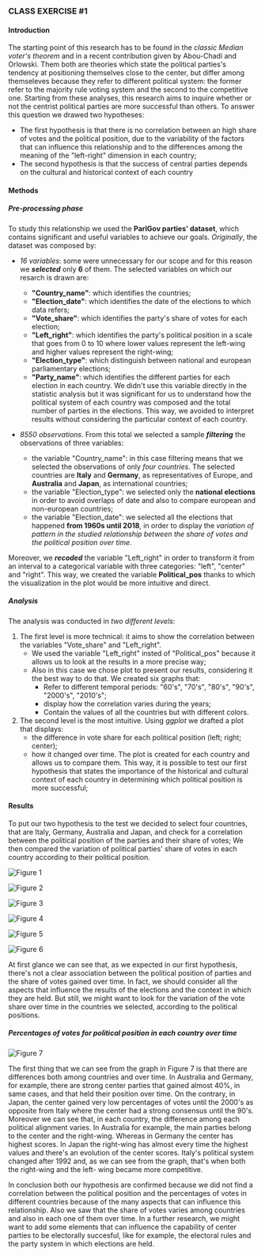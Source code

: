 ### CLASS EXERCISE #1

#### Introduction

The starting point of this research has to be found in the *classic Median voter's theorem* and in a recent contribution given by Abou-Chadi and Orlowski. Them both are theories which state the political parties's tendency at positioning themselves close to the center, but differ among themseleves because they refer to different political system: the former refer to the majority rule voting system and the second to the competitive one. 
Starting from these analyses, this research aims to inquire whether or not the centrist political parties are more successful than others. 
To answer this question we drawed two hypotheses: 
 - The first hypothesis is that there is no correlation between an high share of votes and the political position, due to the variability of the factors that can influence this relationship and to the differences among the meaning of the "left-right" dimension in each country;
 - The second hypothesis is that the success of central parties depends on the cultural and historical context of each country
 
 #### Methods 
 ##### Pre-processing phase 
 To study this relationship we used the **ParlGov parties' dataset**, which contains significant and useful variables to achieve our goals. *Originally*, the dataset was composed by:
 
 - *16 variables*: some were unnecessary for our scope and for this reason we ***selected*** only **6** of them. The selected variables on which our resarch is drawn are: 
     - **"Country_name"**: which identifies the countries;
     - **"Election_date"**: which identifies the date of the elections to which data refers;
     - **"Vote_share"**: which identifies the party's share of votes for each election;
     - **"Left_right"**: which identifies the party's political position in a scale that goes from 0 to 10 where lower values represent the left-wing and higher values represent the right-wing;
     - **"Election_type"**: which distinguish between national and european parliamentary elections;
     - **"Party_name"**: which identifies the different parties for each election in each country. We didn't use this variable directly in the statistic analysis but it was significant for us to understand how the political system of each country was composed and the total number of parties in the elections. This way, we avoided to interpret results without considering the particular context of each country.  
     
 - *8550 observations*. From this total we selected a sample ***filtering*** the observations of three variables: 
    - the variable "Country_name": in this case filtering means that we selected the observations of only *four countries*. The selected countries are **Italy** and **Germany**, as representatives of Europe, and **Australia** and **Japan**, as international countries;
    - the variable "Election_type": we selected only the **national elections** in order to avoid overlaps of date and also to compare european and non-european countries; 
    - the variable "Election_date": we selected all the elections that happened **from 1960s until 2018**, in order to display the *variation of pattern in the studied relationship between the share of votes and the political position over time*. 

Moreover, we ***recoded*** the variable "Left_right" in order to transform it from an interval to a categorical variable with three categories: "left", "center" and "right". This way, we created the variable **Political_pos** thanks to which the visualization in the plot would be more intuitive and direct.

##### Analysis 
The analysis was conducted in *two different levels*:
1. The first level is more technical: it aims to show the correlation between the variables "Vote_share" and "Left_right".
   - We used the variable "Left_right" insted of "Political_pos" because it allows us to look at the results in a more precise way; 
   - Also in this case we chose plot to present our results, considering it the best way to do that. We created six graphs that:
       - Refer to different temporal periods: "60's", "70's", "80's", "90's", "2000's", "2010's";
       - display how the correlation varies during the years;
       - Contain the values of all the countries but with different colors.
2. The second level is the most intuitive. Using *ggplot* we drafted a plot that displays:
    - the difference in vote share for each political position (left; right; center);
    - how it changed over time. 
The plot is created for each country and allows us to compare them. This way, it is possible to test our first hypothesis that states the importance of the historical and cultural context of each country in determining which political position is more successful;     

#### Results 
To put our two hypothesis to the test we decided to select four countries, that are Italy, Germany, Australia and Japan, and check for a correlation between the political position of the parties and their share of votes; We then compared the variation of political parties' share of votes in each country according to their political position.
  
![Figure 1](/docs/fig_1.png)                         

![Figure 2](/docs/fig_2.png)

![Figure 3](/docs/fig_3.png)

![Figure 4](/docs/fig_4.png)

![Figure 5](/docs/fig_5.png) 

![Figure 6](/docs/fig_6.png)

At first glance we can see that, as we expected in our first hypothesis, there's not a clear association between the political position of parties and the share of votes gained over time. In fact, we should consider all the aspects that influence the results of the elections and the context in which they are held. But still, we might want to look for the variation of the vote share over time in the countries we selected, according to the political positions.
  
  ##### Percentages of votes for political position in each country over time

![Figure 7](/docs/Figure_1.png)

The first thing that we can see from the graph in Figure 7 is that there are differences both among countries and over time. In Australia and Germany, for example, there are strong center parties that gained almost 40%, in same cases, and that held their position over time. On the contrary, in Japan, the center gained very low percentages of votes until the 2000's as opposite from Italy where the center had a strong consensus until the 90's. Moreover we can see that, in each country, the difference among each political alignment varies. In Australia for example, the main parties belong to the center and the right-wing. Whereas in Germany the center has highest scores. In Japan the right-wing has almost every time the highest values and there's an evolution of the center scores. Italy's political system changed after 1992 and, as we can see from the graph, that's when both the right-wing and the left- wing became more competitive. 

In conclusion both our hypothesis are confirmed because we did not find a correlation between the political position and the percentages of votes in different countries because of the many aspects that can influence this relationship. Also we saw that the share of votes varies among countries and also in each one of them over time. In a further research, we might want to add some elements that can influence the capability of center parties to be electorally succesful, like for example, the electoral rules and the party system in which elections are held.
